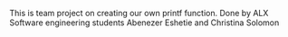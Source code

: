 This is team project on creating our own printf function.
Done by ALX Software engineering students Abenezer Eshetie and Christina Solomon


